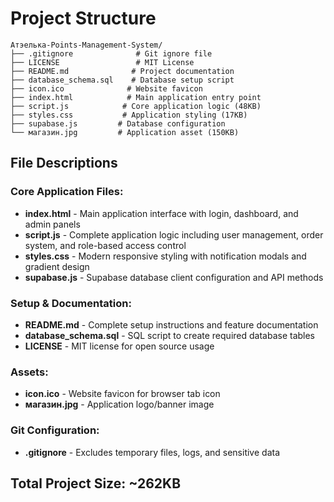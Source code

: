 # Project Structure

```
Атэелька-Points-Management-System/
├── .gitignore              # Git ignore file
├── LICENSE                 # MIT License
├── README.md              # Project documentation
├── database_schema.sql    # Database setup script
├── icon.ico              # Website favicon
├── index.html            # Main application entry point
├── script.js            # Core application logic (48KB)
├── styles.css           # Application styling (17KB)
├── supabase.js         # Database configuration
└── магазин.jpg         # Application asset (150KB)
```

## File Descriptions

### **Core Application Files:**
- **index.html** - Main application interface with login, dashboard, and admin panels
- **script.js** - Complete application logic including user management, order system, and role-based access control
- **styles.css** - Modern responsive styling with notification modals and gradient design
- **supabase.js** - Supabase database client configuration and API methods

### **Setup & Documentation:**
- **README.md** - Complete setup instructions and feature documentation
- **database_schema.sql** - SQL script to create required database tables
- **LICENSE** - MIT license for open source usage

### **Assets:**
- **icon.ico** - Website favicon for browser tab icon
- **магазин.jpg** - Application logo/banner image

### **Git Configuration:**
- **.gitignore** - Excludes temporary files, logs, and sensitive data

## Total Project Size: ~262KB